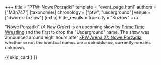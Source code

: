 +++
title = "PTW: Nowe Porządki"
template = "event_page.html"
authors = ["M3n747"]
[taxonomies]
chronology = ["ptw", "underground"]
venue = ["dworek-kozlow"]
[extra]
hide_results = true
city = "Kozłów"
+++

"Nowe Porządki" (_A New Order_) is an upcoming show by [Prime Time Wrestling](@/o/ptw.md) and the first to drop the "Underground" name. The show was announced around eight hours after [KPW Arena 27: Nowe Porządki](@/e/kpw/2025-01-24-kpw-arena-27.md); whether or not the identical names are a coincidence, currently remains unknown.

{{ skip_card() }}
